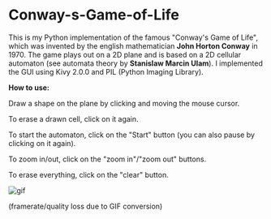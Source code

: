 # Conway-s-Game-of-Life

This is my Python implementation of the famous "Conway's Game of Life", which was invented by the english mathematician <b>John Horton Conway</b> in 1970.
The game plays out on a 2D plane and is based on a 2D cellular automaton (see automata theory by <b>Stanislaw Marcin Ulam</b>). I implemented the GUI using Kivy 2.0.0
and PIL (Python Imaging Library).

<b>How to use: </b>

Draw a shape on the plane by clicking and moving the mouse cursor.

To erase a drawn cell, click on it again.

To start the automaton, click on the "Start" button (you can also pause by clicking on it again).

To zoom in/out, click on the "zoom in"/"zoom out" buttons.

To erase everything, click on the "clear" button. 

![gif](https://media.giphy.com/media/cD0W6gHurzo0i3VShF/giphy.gif)

(framerate/quality loss due to GIF conversion) 
